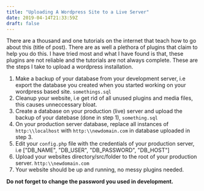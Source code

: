 ```yaml
---
title: "Uploading A Wordpress Site to a Live Server"
date: 2019-04-14T21:33:59Z
draft: false
---
```


There are a thousand and one tutorials on the internet that teach how to go about this (title of post).
There are as well a plethora of plugins that claim to help you do this. I have tried most and what I have found is that, these plugins are not reliable and the tutorials are not always complete.
These are the steps I take to upload a wordpress installation.

1. Make a backup of your  database from your development server, i.e export the database you created when you started working on your wordpress based site.  ````somethings.sql````
2. Cleanup your website, i.e get rid of all unused plugins and media files, this causes unneccessary bloat.
3. Create a database on your production (live) server and upload the backup of your datebase (done in step 1), ```something.sql```
4. On your production server database, replace all instances of  ```http:\\localhost``` with  ```http:\\newdomain.com``` in database uploaded in step 3.
5. Edit your ```config.php``` file with the credentials  of your production server, i.e  ["DB_NAME", "DB_USER", "DB_PASSWORD", "DB_HOST"]
6. Upload your websites directory/src/folder to the root of your production server. ```http:\\newdomain.com```
7. Your website should be up and running, no messy plugins needed.

<b>Do not forget to change the password you used in development.
</b>